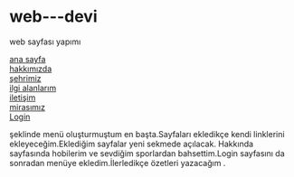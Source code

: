 # web---devi
web sayfası yapımı
<div class="container-fluid bg-dark">
    <div class="row p-3">
        <div class="col-md-2"><a href="#">ana sayfa</a> </div>
        <div class="col-md-2"><a href="hakyeni.html">hakkımızda </a></div>
        <div class="col-md-2"><a href="#">şehrimiz</a> </div>
        <div class="col-md-2"><a href="#">ilgi alanlarım</a> </div>
        <div class="col-md-2"><a href="#">iletişim</a> </div>
        <div class="col-md-2"><a href="#">mirasımız</a> </div>
       <div class="col-md-2"><a href="#">Login</a> </div>
    </div>
   </div>
   
   
   şeklinde menü oluşturmuştum en başta.Sayfaları ekledikçe kendi linklerini ekleyeceğim.Eklediğim sayfalar yeni sekmede açılacak.
   Hakkında sayfasında hobilerim ve sevdiğim sporlardan bahsettim.Login sayfasını da sonradan menüye ekledim.İlerledikçe özetleri yazacağım .
   

